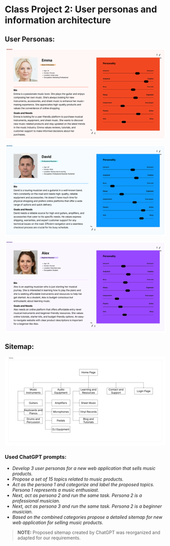 # Class Project 2: User personas and information architecture

## User Personas:

![User_Persona_(Emma).png](/class-projects/class-project-2/images/emma.png)

![User_Persona_(David).png](/class-projects/class-project-2/images/david.png)

![User_Persona_(Alex).png](/class-projects/class-project-2/images/alex.png)

## Sitemap:

![Sitemap.png](/class-projects/class-project-2/images/Sitemap.png)

### Used ChatGPT prompts:

- *Develop 3 user personas for a new web application that sells music products.*
- *Propose a set of 15 topics related to music products.*
- *Act as the persona 1 and categorize and label the proposed topics. Persona 1 represents a music enthusiast.*
- *Next, act as persona 2 and run the same task. Persona 2 is a professional musician.*
- *Next, act as persona 3 and run the same task. Persona 2 is a beginner musician.*
- *Based on the combined categories propose a detailed sitemap for new web application for selling music products.*

> ************NOTE:************ Proposed sitemap created by ChatGPT was reorganized and adapted for our requirements.
>
